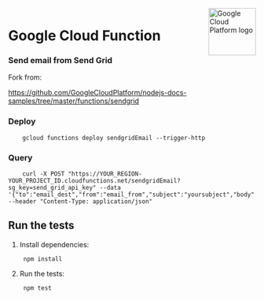 <img src="https://avatars2.githubusercontent.com/u/2810941?v=3&s=96" alt="Google Cloud Platform logo" title="Google Cloud Platform" align="right" height="96" width="96"/>

# Google Cloud Function

### Send email from Send Grid

Fork from:

https://github.com/GoogleCloudPlatform/nodejs-docs-samples/tree/master/functions/sendgrid

### Deploy

        gcloud functions deploy sendgridEmail --trigger-http

### Query

        curl -X POST "https://YOUR_REGION-YOUR_PROJECT_ID.cloudfunctions.net/sendgridEmail?sg_key=send_grid_api_key" --data '{"to":"email_dest","from":"email_from","subject":"yoursubject","body":"yourbody"}' --header "Content-Type: application/json"


## Run the tests

1. Install dependencies:

        npm install

1. Run the tests:

        npm test
